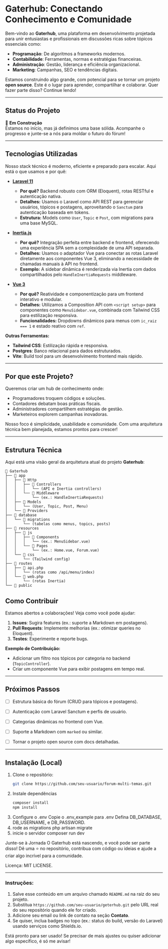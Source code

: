 # Gaterhub: Conectando Conhecimento e Comunidade

Bem-vindo ao **Gaterhub**, uma plataforma em desenvolvimento projetada para unir entusiastas e profissionais em discussões ricas sobre tópicos essenciais como:

- **Programação**: De algoritmos a frameworks modernos.
- **Contabilidade**: Ferramentas, normas e estratégias financeiras.
- **Administração**: Gestão, liderança e eficiência organizacional.
- **Marketing**: Campanhas, SEO e tendências digitais.

Estamos construindo algo grande, com potencial para se tornar um projeto **open source**. Este é o lugar para aprender, compartilhar e colaborar. Quer fazer parte disso? Continue lendo!

---

## Status do Projeto
🚧 **Em Construção**  
Estamos no início, mas já definimos uma base sólida. Acompanhe o progresso e junte-se a nós para moldar o futuro do fórum!

---

## Tecnologias Utilizadas
Nosso stack técnico é moderno, eficiente e preparado para escalar. Aqui está o que usamos e por quê:

- **[Laravel 11](https://laravel.com/)**  
  - **Por quê?** Backend robusto com ORM (Eloquent), rotas RESTful e autenticação nativa.  
  - **Detalhes:** Usamos o Laravel como API REST para gerenciar usuários, tópicos e postagens, aproveitando o `Sanctum` para autenticação baseada em tokens.  
  - **Estrutura:** Models como `User`, `Topic` e `Post`, com migrations para uma base MySQL.

- **[Inertia.js](https://inertiajs.com/)**  
  - **Por quê?** Integração perfeita entre backend e frontend, oferecendo uma experiência SPA sem a complexidade de uma API separada.  
  - **Detalhes:** Usamos o adaptador Vue para conectar as rotas Laravel diretamente aos componentes Vue 3, eliminando a necessidade de chamadas manuais à API no frontend.  
  - **Exemplo:** A sidebar dinâmica é renderizada via Inertia com dados compartilhados pelo `HandleInertiaRequests` middleware.

- **[Vue 3](https://vuejs.org/)**  
  - **Por quê?** Reatividade e componentização para um frontend interativo e modular.  
  - **Detalhes:** Utilizamos a Composition API com `<script setup>` para componentes como `MenuSidebar.vue`, combinada com Tailwind CSS para estilização responsiva.  
  - **Funcionalidades:** Dropdowns dinâmicos para menus com `ic_raiz === 1` e estado reativo com `ref`.

**Outras Ferramentas:**  
- **Tailwind CSS**: Estilização rápida e responsiva.  
- **Postgres**: Banco relacional para dados estruturados.  
- **Vite**: Build tool para um desenvolvimento frontend mais rápido.

---

## Por que este Projeto?
Queremos criar um hub de conhecimento onde:  
- Programadores troquem códigos e soluções.  
- Contadores debatam boas práticas fiscais.  
- Administradores compartilhem estratégias de gestão.  
- Marketeiros explorem campanhas inovadoras.  

Nosso foco é simplicidade, usabilidade e comunidade. Com uma arquitetura técnica bem planejada, estamos prontos para crescer!

---

## Estrutura Técnica
Aqui está uma visão geral da arquitetura atual do projeto **Gaterhub**:

```plaintext
📂 Gaterhub
├── 📂 app
│   ├── 📂 Http
│   │   ├── 📂 Controllers
│   │   │   └── (API e Inertia controllers)
│   │   └── 📂 Middleware
│   │       └── (ex.: HandleInertiaRequests)
│   ├── 📂 Models
│   │   └── (User, Topic, Post, Menu)
│   └── 📂 Providers
├── 📂 database
│   └── 📂 migrations
│       └── (tabelas como menus, topics, posts)
├── 📂 resources
│   ├── 📂 js
│   │   ├── 📂 Components
│   │   │   └── (ex.: MenuSidebar.vue)
│   │   └── 📂 Pages
│   │       └── (ex.: Home.vue, Forum.vue)
│   └── 📂 css
│       └── (Tailwind config)
├── 📂 routes
│   ├── 📂 api.php
│   │   └── (rotas como /api/menu/index)
│   └── 📂 web.php
│       └── (rotas Inertia)
└── 📂 public
```

## Como Contribuir
Estamos abertos a colaborações! Veja como você pode ajudar:  
1. **Issues**: Sugira features (ex.: suporte a Markdown em postagens).  
2. **Pull Requests**: Implemente melhorias (ex.: otimizar queries no Eloquent).  
3. **Testes**: Experimente e reporte bugs.  

**Exemplo de Contribuição:**  
- Adicionar um filtro nos tópicos por categoria no backend (`TopicController`).  
- Criar um componente Vue para exibir postagens em tempo real.

---

## Próximos Passos
- [ ] Estrutura básica do fórum (CRUD para tópicos e postagens).  
- [ ] Autenticação com Laravel Sanctum e perfis de usuário.  
- [ ] Categorias dinâmicas no frontend com Vue.  
- [ ] Suporte a Markdown com `marked` ou similar.  
- [ ] Tornar o projeto open source com docs detalhadas.


---

## Instalação (Local)
1. Clone o repositório:  
   ```bash
   git clone https://github.com/seu-usuario/forum-multi-temas.git
   ```
2. Instale dependências
    ```bash
    composer install
    npm install
    ```
3. Configure o .env
    Copie o .env_example para .env
    Defina DB_DATABASE, DB_USERNAME, e DB_PASSWORD.
4. rode as migrations
    php artisan migrate
5. inicie o servidor
    composer run dev

Junte-se à Jornada
O Gaterhub está nascendo, e você pode ser parte disso! Dê uma ⭐ no repositório, contribua com código ou ideias e ajude a criar algo incrível para a comunidade.

Licença: MIT LICENSE.

---

### Instruções:
1. Salve esse conteúdo em um arquivo chamado `README.md` na raiz do seu projeto.
2. Substitua `https://github.com/seu-usuario/geterhub.git` pelo URL real do seu repositório quando ele for criado.
3. Adicione seu email ou link de contato na seção **Contato**.
4. Se quiser, inclua badges no topo (ex.: status do build, versão do Laravel) usando serviços como Shields.io.

Está pronto para ser usado! Se precisar de mais ajustes ou quiser adicionar algo específico, é só me avisar!
